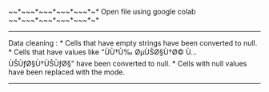 *~*~*~*~*~*~*~*~*~*~*~*~*~*~*~*
Open file using google colab
*~*~*~*~*~*~*~*~*~*~*~*~*~*~*~*

____________________________________________________________________________________________________________________
Data cleaning : 
    * Cells that have empty strings have been converted to null.
    * Cells that have values like "ÙÙ†Ù‰ ØµÙŠØ§Ù†Ø© Ù…ÙŠÙƒØ§Ù†ÙŠÙƒØ§" have been converted to null.
    * Cells with null values have been replaced with the mode.
____________________________________________________________________________________________________________________
